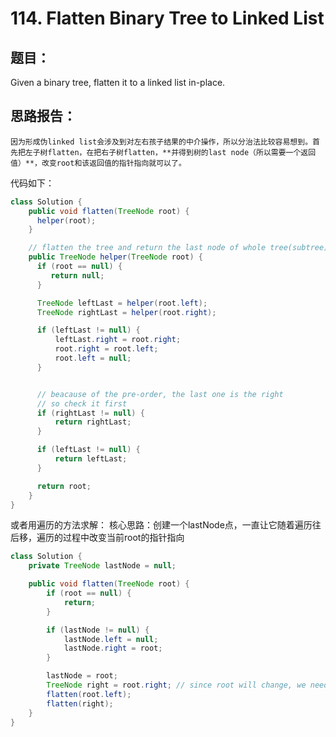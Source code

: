# 114. Flatten Binary Tree to Linked List

## 题目：
Given a binary tree, flatten it to a linked list in-place.

## 思路报告：
    因为形成伪linked list会涉及到对左右孩子结果的中介操作，所以分治法比较容易想到。首先把左子树flatten，在把右子树flatten，**并得到树的last node（所以需要一个返回值）**，改变root和该返回值的指针指向就可以了。

代码如下：

```java
class Solution {
    public void flatten(TreeNode root) {
      helper(root);  
    }

    // flatten the tree and return the last node of whole tree(subtree),so we need check the right last firstly
    public TreeNode helper(TreeNode root) {
      if (root == null) {
         return null;
      }

      TreeNode leftLast = helper(root.left);
      TreeNode rightLast = helper(root.right);

      if (leftLast != null) {
          leftLast.right = root.right;
          root.right = root.left;
          root.left = null;
      }


      // beacause of the pre-order, the last one is the right
      // so check it first
      if (rightLast != null) {
          return rightLast;
      }

      if (leftLast != null) {
          return leftLast;
      }

      return root;
    }
}
```
或者用遍历的方法求解：
  核心思路：创建一个lastNode点，一直让它随着遍历往后移，遍历的过程中改变当前root的指针指向

```java
class Solution {
    private TreeNode lastNode = null;

    public void flatten(TreeNode root) {
        if (root == null) {
            return;
        }

        if (lastNode != null) {
            lastNode.left = null;
            lastNode.right = root;
        }

        lastNode = root;
        TreeNode right = root.right; // since root will change, we need to save it
        flatten(root.left);
        flatten(right);
    }
}
```
